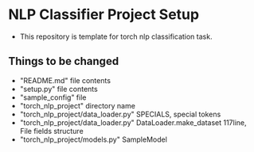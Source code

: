 # NLP Classifier Project Setup

- This repository is template for torch nlp classification task.

## Things to be changed

- "README.md" file contents
- "setup.py" file contents
- "sample_config" file
- "torch_nlp_project" directory name
- "torch_nlp_project/data_loader.py" SPECIALS, special tokens
- "torch_nlp_project/data_loader.py" DataLoader.make_dataset 117line, File fields structure
- "torch_nlp_project/models.py" SampleModel
